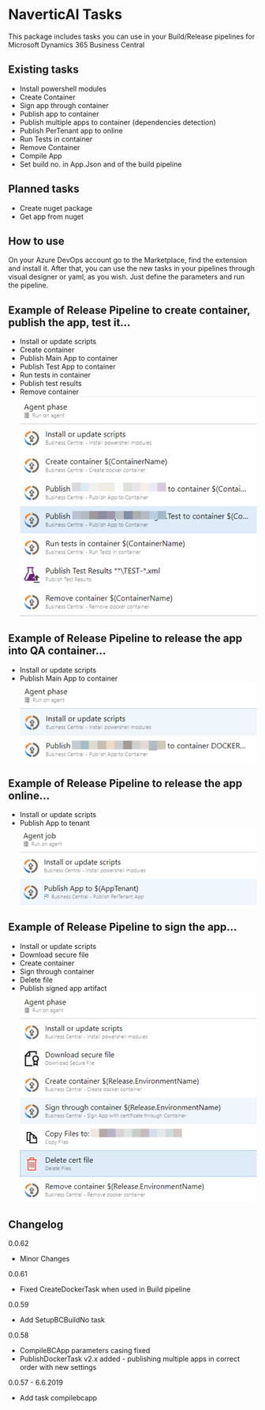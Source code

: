 # NaverticAl Tasks

This package includes tasks you can use in your Build/Release pipelines for Microsoft Dynamics 365 Business Central

## Existing tasks

- Install powershell modules
- Create Container
- Sign app through container
- Publish app to container
- Publish multiple apps to container (dependencies detection)
- Publish PerTenant app to online
- Run Tests in container
- Remove Container
- Compile App
- Set build no. in App.Json and of the build pipeline

## Planned tasks

- Create nuget package
- Get app from nuget

## How to use

On your Azure DevOps account go to the Marketplace, find the extension and install it.
After that, you can use the new tasks in your pipelines through visual designer or yaml, as you wish. Just define the parameters and run the pipeline.

## Example of Release Pipeline to create container, publish the app, test it...

- Install or update scripts
- Create container
- Publish Main App to container
- Publish Test App to container
- Run tests in container
- Publish test results
- Remove container
![image](images/testPipeline.png)

## Example of Release Pipeline to release the app into QA container...

- Install or update scripts
- Publish Main App to container
![image](images/publishPipeline.png)

## Example of Release Pipeline to release the app online...

- Install or update scripts
- Publish App to tenant
![image](images/publishOnlinePipeline.png)

## Example of Release Pipeline to sign the app...

- Install or update scripts
- Download secure file
- Create container
- Sign through container
- Delete file
- Publish signed app artifact
![image](images/signPipeline.png)

## Changelog

0.0.62
- Minor Changes

0.0.61
- Fixed CreateDockerTask when used in Build pipeline

0.0.59
- Add SetupBCBuildNo task

0.0.58
- CompileBCApp parameters casing fixed
- PublishDockerTask v2.x added - publishing multiple apps in correct order with new settings

0.0.57 - 6.6.2019

- Add task compilebcapp
